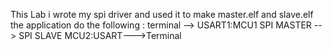 This Lab i wrote my spi driver and used it to make master.elf and slave.elf 
the application do the following :
terminal --> USART1:MCU1
SPI MASTER --> SPI SLAVE
MCU2:USART--->Terminal
